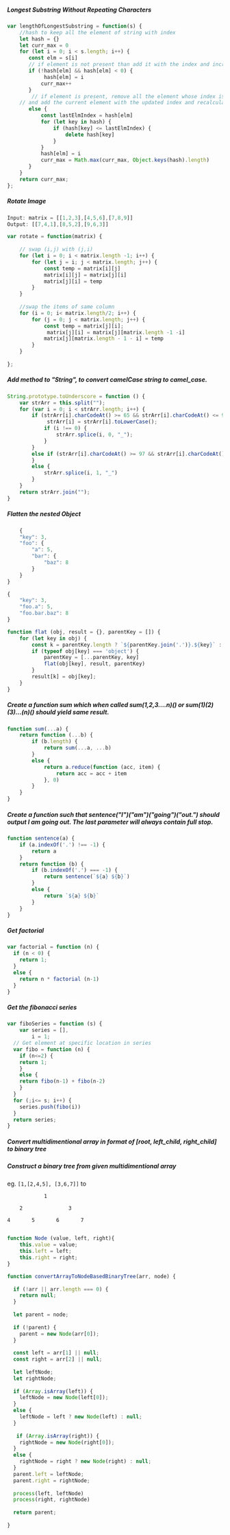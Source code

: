 #####  Longest Substring Without Repeating Characters

```javascript
var lengthOfLongestSubstring = function(s) {
    //hash to keep all the element of string with index
    let hash = {}
    let curr_max = 0
    for (let i = 0; i < s.length; i++) {
       const elm = s[i]
       // if element is not present than add it with the index and increment the max
       if (!hash[elm] && hash[elm] < 0) {
            hash[elm] = i
           curr_max++
       }
        // if element is present, remove all the element whose index is <=  the current element 
	// and add the current element with the updated index and recalculate the max string length
       else {
           const lastElmIndex = hash[elm]
           for (let key in hash) {
               if (hash[key] <= lastElmIndex) {
                   delete hash[key]
               }
           }
           hash[elm] = i
           curr_max = Math.max(curr_max, Object.keys(hash).length)
       }
    }
    return curr_max;
};
```

##### Rotate Image
```javascript
Input: matrix = [[1,2,3],[4,5,6],[7,8,9]]
Output: [[7,4,1],[8,5,2],[9,6,3]]
```
```javascript
var rotate = function(matrix) {
    
    // swap (i,j) with (j,i)
    for (let i = 0; i < matrix.length -1; i++) {
        for (let j = i; j < matrix.length; j++) {
            const temp = matrix[i][j]
            matrix[i][j] = matrix[j][i]
            matrix[j][i] = temp
        }
    }
    
    //swap the items of same column
    for (i = 0; i< matrix.length/2; i++) {
        for (j = 0; j < matrix.length; j++) {
            const temp = matrix[j][i];
             matrix[j][i] = matrix[j][matrix.length -1 -i]
            matrix[j][matrix.length - 1 - i] = temp 
        }
    }
    
};
```


##### Add method to "String", to convert camelCase string to camel_case.

```javascript
String.prototype.toUnderscore = function () {
    var strArr = this.split("");
    for (var i = 0; i < strArr.length; i++) {
        if (strArr[i].charCodeAt() >= 65 && strArr[i].charCodeAt() <= 90 ) {
             strArr[i] = strArr[i].toLowerCase();
            if (i !== 0) {
                strArr.splice(i, 0, "_");
            }
        }
        else if (strArr[i].charCodeAt() >= 97 && strArr[i].charCodeAt() <= 122 ) {
        }
        else {
            strArr.splice(i, 1, "_")
        }
    }
    return strArr.join("");
}
```

##### Flatten the nested Object

```javascript
	{
    "key": 3,
    "foo": {
        "a": 5,
        "bar": {
            "baz": 8
        }
    }
}
```

```javascript
{
    "key": 3,
    "foo.a": 5,
    "foo.bar.baz": 8
}
```

```javascript
function flat (obj, result = {}, parentKey = []) {
	for (let key in obj) {
		const k = parentKey.length ? `${parentKey.join('.')}.${key}` : key
		if (typeof obj[key] === 'object') {
			parentKey = [...parentKey, key]
			flat(obj[key], result, parentKey)	
		}
		result[k] = obj[key];
	}
}
```

##### Create a function sum which when called sum(1,2,3....n)() or sum(1)(2)(3)...(n)() should yield same result.

```javascript
function sum(...a) {
    return function (...b) {
        if (b.length) {
            return sum(...a, ...b)
        }
        else {
            return a.reduce(function (acc, item) {
                return acc = acc + item
            }, 0)
        }
    }
}
```

##### Create a function such that sentence("I")("am")("going")("out.") should output I am going out. The last parameter will always contain full stop.

```javascript
function sentence(a) {
    if (a.indexOf('.') !== -1) {
        return a
    }
    return function (b) {
        if (b.indexOf('.') === -1) {
            return sentence(`${a} ${b}`)
        }
        else {
            return `${a} ${b}`
        }
    }
}
```

##### Get factorial
```javascript
var factorial = function (n) {
  if (n < 0) {
  	return 1;
  }
  else {
  	return n * factorial (n-1)
  }
}
```

##### Get the fibonacci series
```javascript
var fiboSeries = function (s) {
	var series = [],
  		i = 1;
  // Get element at specific location in series
  var fibo = function (n) {
    if (n<=2) {
    return 1;
    }
    else {
    return fibo(n-1) + fibo(n-2)
    }
  }
  for (;i<= s; i++) {
  	series.push(fibo(i))
  }
  return series;
}
``` 


##### Convert multidimentional array in format of [root, left_child, right_child] to binary tree
##### Construct a binary tree from given multidimentional array

eg. `[1,[2,4,5], [3,6,7]]` to

				1
				
		2				3
		
	4		5		6		7
	
	
```javascript
	
function Node (value, left, right){
    this.value = value;
    this.left = left;
    this.right = right;
}

function convertArrayToNodeBasedBinaryTree(arr, node) {
  
  if (!arr || arr.length === 0) {
    return null;
  }
  
  let parent = node;
  
  if (!parent) {
    parent = new Node(arr[0]);
  }
  
  const left = arr[1] || null;
  const right = arr[2] || null;
  
  let leftNode;
  let rightNode;
  
  if (Array.isArray(left)) {
    leftNode = new Node(left[0]);
  }
  else {
    leftNode = left ? new Node(left) : null;
  }
  
   if (Array.isArray(right)) {
    rightNode = new Node(right[0]);
  }
  else {
    rightNode = right ? new Node(right) : null;
  }
  parent.left = leftNode;
  parent.right = rightNode;
  
  process(left, leftNode)
  process(right, rightNode)
  
  return parent;
  
}

``` 
